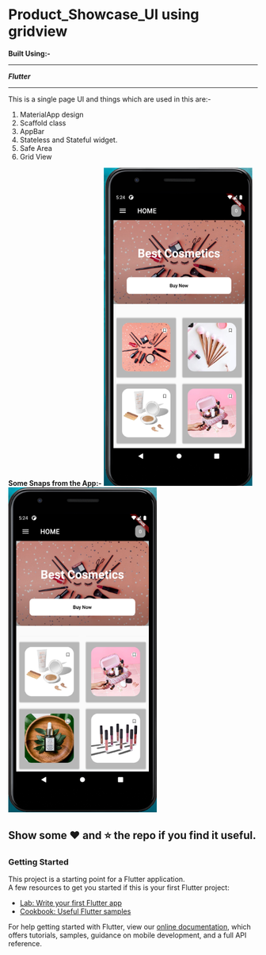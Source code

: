 # Product_Showcase_UI using gridview

<b>Built Using:-</b>
<hr/>
<i><b>Flutter</b></i>
<hr/>
This is a single page UI and things which are used in this are:-
<ol>
  <li>MaterialApp design</li>
  <li>Scaffold class</li>
  <li>AppBar</li>
  <li>Stateless and Stateful widget.</li>
  <li>Safe Area</li>
  <li>Grid View</li>
</ol>
<b>Some Snaps from the App:-</b>
<img src="./images/poject_img(1).png" width="300">
<img src="./images/poject_img(2).png" width="300">

 ## Show some ❤️ and ⭐ the repo if you find it useful.
 ### Getting Started
This project is a starting point for a Flutter application.
<br/>
A few resources to get you started if this is your first Flutter project:
<ul>
 <li>
  <a href="https://flutter.dev/docs/get-started/codelab">Lab: Write your first Flutter app</a>
 </li>
 <li>
  <a href="https://flutter.dev/docs/cookbook">Cookbook: Useful Flutter samples</a>
 </li>
 </ul>
For help getting started with Flutter, view our <a href="https://flutter.dev/docs">online documentation</a>, which offers tutorials, samples, guidance on mobile development, and a full API reference.
